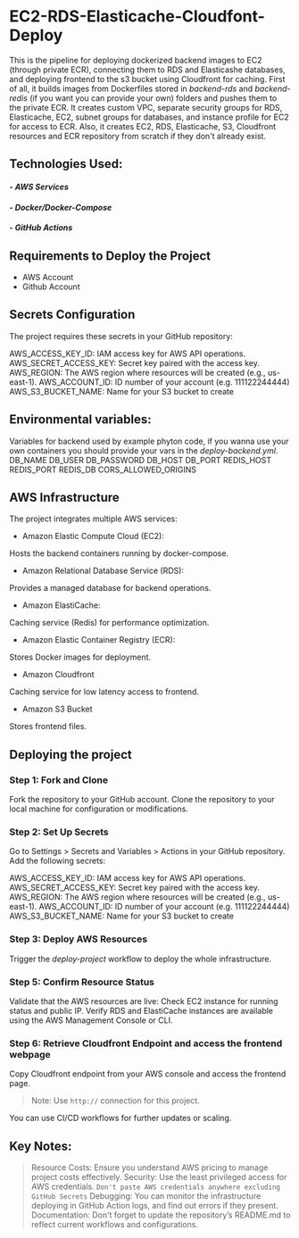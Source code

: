 # EC2-RDS-Elasticache-Cloudfont-Deploy
This is the pipeline for deploying dockerized backend images to EC2 (through private ECR), connecting them to RDS and Elasticashe databases, and deploying frontend to the s3 bucket using Cloudfront for caching. First of all, it builds images from Dockerfiles stored in _backend-rds_ and _backend-redis_ (if you want you can provide your own) folders and pushes them to the private ECR. It creates custom VPC, separate security groups for RDS, Elasticache, EC2, subnet groups for databases, and instance profile for EC2 for access to ECR. Also, it creates EC2, RDS, Elasticache, S3, Cloudfront resources and ECR repository from scratch if they don't already exist. 

## Technologies Used:

#### - _AWS Services_
#### - _Docker/Docker-Compose_
#### - _GitHub Actions_

## Requirements to Deploy the Project
- AWS Account
- Github Account

## Secrets Configuration
The project requires these secrets in your GitHub repository:

AWS_ACCESS_KEY_ID: IAM access key for AWS API operations.
AWS_SECRET_ACCESS_KEY: Secret key paired with the access key.
AWS_REGION: The AWS region where resources will be created (e.g., us-east-1).
AWS_ACCOUNT_ID: ID number of your account (e.g. 111122244444)
AWS_S3_BUCKET_NAME: Name for your S3 bucket to create

## Environmental variables:
Variables for backend used by example phyton code, if you wanna use your own containers you should provide your vars in the _deploy-backend.yml_.
    DB_NAME
    DB_USER
    DB_PASSWORD 
    DB_HOST
    DB_PORT 
    REDIS_HOST
    REDIS_PORT 
    REDIS_DB 
    CORS_ALLOWED_ORIGINS

## AWS Infrastructure
The project integrates multiple AWS services:
* Amazon Elastic Compute Cloud (EC2):

Hosts the backend containers running by docker-compose.
* Amazon Relational Database Service (RDS):

Provides a managed database for backend operations.

* Amazon ElastiCache:

Caching service (Redis) for performance optimization.
* Amazon Elastic Container Registry (ECR):

Stores Docker images for deployment.
* Amazon Cloudfront

Caching service for low latency access to frontend.
* Amazon S3 Bucket

Stores frontend files.

## Deploying the project
### Step 1: Fork and Clone
Fork the repository to your GitHub account. Clone the repository to your local machine for configuration or modifications.

### Step 2: Set Up Secrets
Go to Settings > Secrets and Variables > Actions in your GitHub repository.
Add the following secrets:

AWS_ACCESS_KEY_ID: IAM access key for AWS API operations.
AWS_SECRET_ACCESS_KEY: Secret key paired with the access key.
AWS_REGION: The AWS region where resources will be created (e.g., us-east-1).
AWS_ACCOUNT_ID: ID number of your account (e.g. 111122244444)
AWS_S3_BUCKET_NAME: Name for your S3 bucket to create

### Step 3: Deploy AWS Resources
Trigger the _deploy-project_ workflow to deploy the whole infrastructure.

### Step 5: Confirm Resource Status
Validate that the AWS resources are live:
Check EC2 instance for running status and public IP.
Verify RDS and ElastiCache instances are available using the AWS Management Console or CLI.

### Step 6: Retrieve Cloudfront Endpoint and access the frontend webpage
Copy Cloudfront endpoint from your AWS console and access the frontend page. 
> Note: Use `http://` connection for this project.

You can use CI/CD workflows for further updates or scaling.

## Key Notes: 
> Resource Costs: Ensure you understand AWS pricing to manage project costs effectively.
Security: Use the least privileged access for AWS credentials. `Don't paste AWS credentials anywhere excluding GitHub Secrets`
Debugging: You can monitor the infrastructure deploying in GitHub Action logs, and find out errors if they present.
Documentation: Don't forget to update the repository’s README.md to reflect current workflows and configurations.